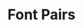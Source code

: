 ---
layout: home
sortorder: 
title: "Font Pairs"
description: |
  These are small assignments we'll do weekly.
details: |

  ## Font Pair of the Week 

  Show two families that go well together. Explain why they do. 

  Have a student choose two fonts, then explain why they go together.
  
  - [Reference Reading](https://learning.oreilly.com/library/view/design-school-type/9781631594397/xhtml/ch05.xhtml) on pairing fonts.
  - [Reference on pairing fonts](https://learning.oreilly.com/library/view/typography-referenced/9781592537020/chapter-52.html)
  

---